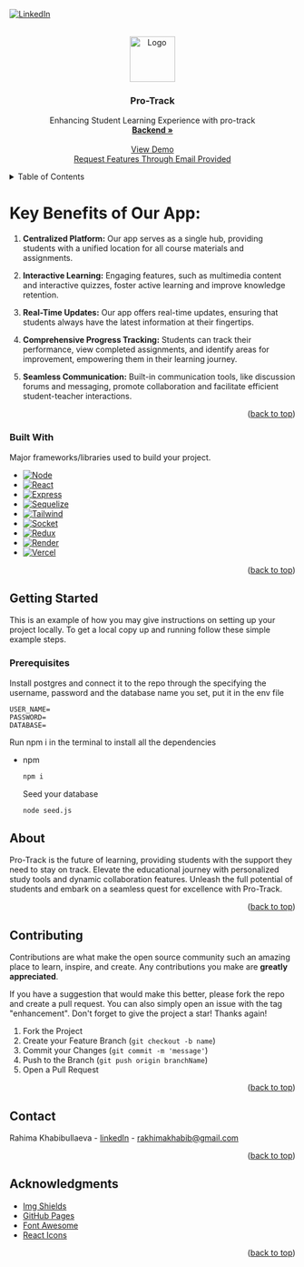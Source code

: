 <!-- Improved compatibility of back to top link: See: https://github.com/othneildrew/Best-README-Template/pull/73 -->
<a name="readme-top"></a>
<!--
*** Thanks for checking out the Best-README-Template. If you have a suggestion
*** that would make this better, please fork the repo and create a pull request
*** or simply open an issue with the tag "enhancement".
*** Don't forget to give the project a star!
*** Thanks again! Now go create something AMAZING! :D
-->



<!-- PROJECT SHIELDS -->
<!--
*** I'm using markdown "reference style" links for readability.
*** Reference links are enclosed in brackets [ ] instead of parentheses ( ).
*** See the bottom of this document for the declaration of the reference variables
*** for contributors-url, forks-url, etc. This is an optional, concise syntax you may use.
*** https://www.markdownguide.org/basic-syntax/#reference-style-links
-->

[![LinkedIn][linkedin-shield]][linkedin-url]




<!-- PROJECT LOGO -->
<br />
<div align="center">
  <a href="https://github.com/othneildrew/Best-README-Template">
    <img src="images/logo.png" alt="Logo" width="80" height="80">
  </a>

  <h3 align="center">Pro-Track</h3>

  <p align="center">
    Enhancing Student Learning Experience with pro-track
    <br />
    <a href="https://github.com/TashiXD/pro-track_frontend"><strong> Backend »</strong></a>
    <br />
    <br />
    <a href="https://github.com/othneildrew/Best-README-Template">View Demo</a>
    <br />
    <a href="#readme-bottom">Request Features Through Email Provided </a>
  </p>
</div>



<!-- TABLE OF CONTENTS -->
<details>
  <summary>Table of Contents</summary>
  <ol>
    <li>
      <a href="#Key-Benefits-of-Our-App">Key Benefits of Our App</a>
      <ul>
        <li><a href="#built-with">Built With</a></li>
      </ul>
    </li>
    <li>
      <a href="#getting-started">Getting Started</a>
      <ul>
        <li><a href="#prerequisites">Prerequisites</a></li>
      </ul>
    </li>
    <li><a href="#about">About</a></li>
    <li><a href="#contributing">Contributing</a></li>
    <li><a href="#contact">Contact</a></li>
    <li><a href="#acknowledgments">Acknowledgments</a></li>
  </ol>
</details>



<!-- ABOUT THE PROJECT -->

# Key Benefits of Our App:

1. **Centralized Platform:** Our app serves as a single hub, providing students with a unified location for all course materials and assignments.

3. **Interactive Learning:** Engaging features, such as multimedia content and interactive quizzes, foster active learning and improve knowledge retention.

4. **Real-Time Updates:** Our app offers real-time updates, ensuring that students always have the latest information at their fingertips.

5. **Comprehensive Progress Tracking:** Students can track their performance, view completed assignments, and identify areas for improvement, empowering them in their learning journey.

6. **Seamless Communication:** Built-in communication tools, like discussion forums and messaging, promote collaboration and facilitate efficient student-teacher interactions.


<p align="right">(<a href="#readme-top">back to top</a>)</p>



### Built With

 Major frameworks/libraries used to build your project. 

* [![Node][Node.js]][Node-url]
* [![React][React.js]][React-url]
* [![Express][Express.io]][Express-url]
* [![Sequelize][Sequelize.dev]][Sequelize-url]
* [![Tailwind][Tailwind.com]][Tailwind-url]
* [![Socket][Socket.io]][Socket-url]
* [![Redux][Redux.js]][Redux-url]
* [![Render][Render.com]][Render_url]
* [![Vercel][Vercel.com]][Vercel_url]

<p align="right">(<a href="#readme-top">back to top</a>)</p>



<!-- GETTING STARTED -->
## Getting Started

This is an example of how you may give instructions on setting up your project locally.
To get a local copy up and running follow these simple example steps.

### Prerequisites
Install postgres and connect it to the repo through the specifying the username, password and the database name you set, put it in the env file
```
USER_NAME= 
PASSWORD=
DATABASE=
```

Run npm i in the terminal to install all the dependencies
* npm
  ```sh
  npm i
  ```
  
  Seed your database
  ```
  node seed.js
  ```
  

<!--### Installation

_Below is an example of how you can instruct your audience on installing and setting up your app. This template doesn't rely on any external dependencies or services._

1. Get a free API Key at [https://example.com](https://example.com)
2. Clone the repo
   ```sh
   git clone https://github.com/your_username_/Project-Name.git
   ```
3. Install NPM packages
   ```sh
   npm install
   ```
4. Enter your API in `config.js`
   ```js
   const API_KEY = 'ENTER YOUR API';
   ```

<p align="right">(<a href="#readme-top">back to top</a>)</p>-->



<!-- USAGE EXAMPLES -->
## About

Pro-Track is the future of learning, providing students with the support they need to stay on track. Elevate the educational journey with personalized study tools and dynamic collaboration features. Unleash the full potential of students and embark on a seamless quest for excellence with Pro-Track.



<p align="right">(<a href="#readme-top">back to top</a>)</p>






<!-- CONTRIBUTING -->
## Contributing

Contributions are what make the open source community such an amazing place to learn, inspire, and create. Any contributions you make are **greatly appreciated**.

If you have a suggestion that would make this better, please fork the repo and create a pull request. You can also simply open an issue with the tag "enhancement".
Don't forget to give the project a star! Thanks again!

1. Fork the Project
2. Create your Feature Branch (`git checkout -b name`)
3. Commit your Changes (`git commit -m 'message'`)
4. Push to the Branch (`git push origin branchName`)
5. Open a Pull Request

<p align="right">(<a href="#readme-top">back to top</a>)</p>





<!-- CONTACT -->
## Contact

Rahima Khabibullaeva - [linkedIn](https://www.linkedin.com/in/rahima-k-5534b7225/) - rakhimakhabib@gmail.com

<a name="readme-bottom"></a>
<p align="right">(<a href="#readme-top">back to top</a>)</p>



<!-- ACKNOWLEDGMENTS -->
## Acknowledgments

* [Img Shields](https://shields.io)
* [GitHub Pages](https://pages.github.com)
* [Font Awesome](https://fontawesome.com)
* [React Icons](https://react-icons.github.io/react-icons/search)

<p align="right">(<a href="#readme-top">back to top</a>)</p>



<!-- MARKDOWN LINKS & IMAGES -->
<!-- https://www.markdownguide.org/basic-syntax/#reference-style-links -->

[linkedin-shield]: https://img.shields.io/badge/-LinkedIn-black.svg?style=for-the-badge&logo=linkedin&colorB=555
[linkedin-url]: https://www.linkedin.com/in/rahima-k-5534b7225/
[Node.js]: https://img.shields.io/badge/node.js-6DA55F?style=for-the-badge&logo=node.js&logoColor=white
[Node-url]: https://nodejs.org/en/docs
[React.js]: https://img.shields.io/badge/React-20232A?style=for-the-badge&logo=react&logoColor=61DAFB
[React-url]: https://reactjs.org/
[Sequelize.dev]: https://img.shields.io/badge/Sequelize-52B0E7?style=for-the-badge&logo=Sequelize&logoColor=white
[Sequelize-url]: https://sequelize.org/
[Express.io]: https://img.shields.io/badge/Express.js-000000?style=for-the-badge&logo=express&logoColor=white
[Express-url]: https://expressjs.com/
[Socket.io]: https://img.shields.io/badge/Socket.io-black?style=for-the-badge&logo=socket.io&badgeColor=010101
[Socket-url]: https://socket.io/
[Tailwind.com]: https://img.shields.io/badge/tailwindcss-%2338B2AC.svg?style=for-the-badge&logo=tailwind-css&logoColor=white
[Tailwind-url]: https://tailwindcss.com/
[Redux.js]: https://img.shields.io/badge/redux-%23593d88.svg?style=for-the-badge&logo=redux&logoColor=white
[Redux-url]: https://redux.js.org/
[vercel.com]: https://img.shields.io/badge/vercel-%23000000.svg?style=for-the-badge&logo=vercel&logoColor=white
[vercel_url]: https://vercel.com/
[render.com]:https://img.shields.io/badge/Render-%46E3B7.svg?style=for-the-badge&logo=render&logoColor=white
[render_url]:https://render.com/


